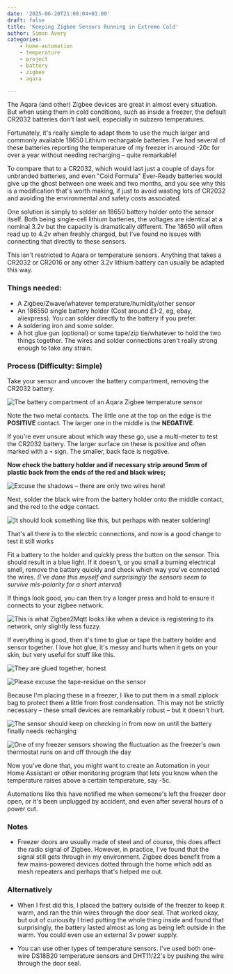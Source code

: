 ```yaml
---
date: '2025-06-20T21:08:04+01:00'
draft: false
title: 'Keeping Zigbee Sensors Running in Extreme Cold'
author: Simon Avery
categories:
    - home-automation
    - temperature
    - project
    - battery
    - zigbee
    - aqara

---
```


The Aqara (and other) Zigbee devices are great in almost every situation. But when using them in cold conditions, such as inside a freezer, the default CR2032 batteries don't last well, especially in subzero temperatures.  

Fortunately, it's really simple to adapt them to use the much larger and commonly available 18650 Lithium rechargable batteries. I've had several of these batteries reporting the temperature of my freezer in around -20c for over a year without needing recharging – quite remarkable!

To compare that to a CR2032, which would last just a couple of days for unbranded batteries, and even "Cold Formula" Ever-Ready batteries would give up the ghost between one week and two months, and you see why this is a modification that's worth making, if just to avoid wasting lots of CR2032 and avoiding the environmental and safety costs associated.

One solution is simply to solder an 18650 battery holder onto the sensor itself. Both being single-cell lithium batteries, the voltages are identical at a nominal 3.2v but the capacity is dramatically different. The 18650 will often read up to 4.2v when freshly charged, but I've found no issues with connecting that directly to these sensors.

This isn't restricted to Aqara or temperature sensors. Anything that takes a CR2032 or CR2016 or any other 3.2v lithium battery can usually be adapted this way.

### Things needed:

- A Zigbee/Zwave/whatever temperature/humidity/other sensor
- An 186550 single battery holder (Cost around £1-2, eg, ebay, aliexpress). You can solder directly to the battery if you prefer.
- A soldering iron and some solder.
- A hot glue gun (optional) or some tape/zip tie/whatever to hold the two things together. The wires and solder connections aren't really strong enough to take any strain.

### Process (Difficulty: Simple)

Take your sensor and uncover the battery compartment, removing the CR2032 battery.

![The battery compartment of an Aqara Zigbee temperature sensor](1.jpg)

Note the two metal contacts. The little one at the top on the edge is the **POSITIVE** contact. The larger one in the middle is the **NEGATIVE**.

If you're ever unsure about which way these go, use a multi-meter to test the CR2032 battery. The larger surface on these is positive and often marked with a `+` sign. The smaller, back face is negative.

**Now check the battery holder and if necessary strip around 5mm of plastic back from the ends of the red and black wires;**

![Excuse the shadows – there are only two wires here!](2.jpg)

Next, solder the black wire from the battery holder onto the middle contact, and the red to the edge contact.

![It should look something like this, but perhaps with neater soldering!](3.jpg)

That's all there is to the electric connections, and now is a good change to test it still works

Fit a battery to the holder and quickly press the button on the sensor. This should result in a blue light. If it doesn't, or you small a burning electrical smell, remove the battery quickly and check which way you've connected the wires. *(I've done this myself and surprisingly the sensors seem to survive mis-polarity for a short interval)*

If things look good, you can then try a longer press and hold to ensure it connects to your zigbee network.

![This is what Zigbee2Mqtt looks like when a device is registering to its network, only slightly less fuzzy.](4.jpg)

If everything is good, then it's time to glue or tape the battery holder and sensor together. I love hot glue, it's messy and hurts when it gets on your skin, but very useful for stuff like this.

![They are glued together, honest](5.jpg)

![Please excuse the tape-residue on the sensor](6.jpg)

Because I'm placing these in a freezer, I like to put them in a small ziplock bag to protect them a little from frost condensation. This may not be strictly necessary – these small devices are remarkably robust – but it doesn't hurt.

![The sensor should keep on checking in from now on until the battery finally needs recharging](7.jpg)

![One of my freezer sensors showing the fluctuation as the freezer's own thermostat runs on and off through the day](8.png)

Now you've done that, you might want to create an Automation in your Home Assistant or other monitoring program that lets you know when the temperature raises above a certain temperature, say -5c.

Automations like this have notified me when someone's left the freezer door open, or it's been unplugged by accident, and even after several hours of a power cut.

### Notes

* Freezer doors are usually made of steel and of course, this does affect the radio signal of Zigbee. However, in practice, I've found that the signal still gets through in my environment. Zigbee does benefit from a few mains-powered devices dotted through the home which add as mesh repeaters and perhaps that's helped me out.


### Alternatively

 - When I first did this, I placed the battery outside of the freezer to keep it warm, and ran the thin wires through the door seal. That worked okay, but out of curiousity I tried putting the whole thing inside and found that surprisingly, the battery lasted almost as long as being left outside in the warm. You could even use an external 3v power supply.

- You can use other types of temperature sensors. I've used both one-wire DS18B20 temperature sensors and DHT11/22's by pushing the wire through the door seal. 

